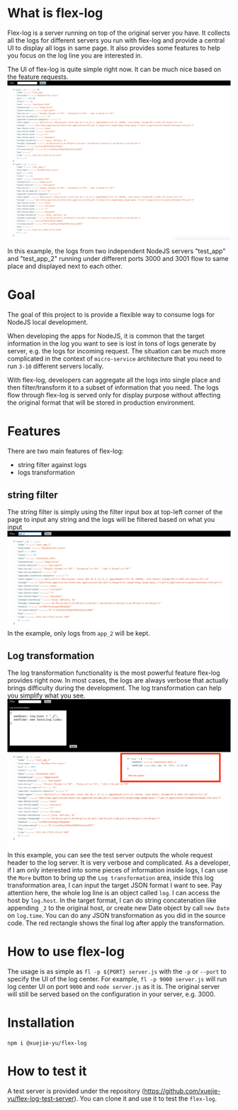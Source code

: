 # What is flex-log
Flex-log is a server running on top of the original server you have. It collects all the logs for different servers you run with flex-log and provide a central UI to display all logs in same page. It also provides some features to help you focus on the log line you are interested in.

The UI of flex-log is quite simple right now. It can be much nice based on the feature requests.
![ui](doc/ui.png)

In this example, the logs from two independent NodeJS servers "test_app" and "test_app_2" running under different ports 3000 and 3001 flow to same place and displayed next to each other.

# Goal
The goal of this project to is provide a flexible way to consume logs for NodeJS local development.

When developing the apps for NodeJS, it is common that the target information in the log you want to see is lost in tons of logs generate by server, e.g. the logs for incoming request. The situation can be much more complicated in the context of `micro-service` architecture that you need to run `3-10` different servers locally.

With flex-log, developers can aggregate all the logs into single place and then filter/transform it to a subset of information that you need. The logs flow through flex-log is served only for display purpose without affecting the original format that will be stored in production environment. 

# Features
There are two main features of flex-log:
- string filter against logs
- logs transformation
## string filter
The string filter is simply using the filter input box at top-left corner of the page to input any string and the logs will be filtered based on what you input
![string_filter](/doc/string_filter.png)
In the example, only logs from `app_2` will be kept.
## Log transformation
The log transformation functionality is the most powerful feature flex-log provides right now. In most cases, the logs are always verbose that actually brings difficulty during the development. The log transformation can help you simplify what you see.
![log_transformation](/doc/log_transformation.png)
In this example, you can see the test server outputs the whole request header to the log server. It is very verbose and complicated. As a developer, if I am only interested into some pieces of information inside logs, I can use the `More` button to bring up the `Log transformation` area, inside this log transformation area, I can input the target JSON format I want to see. Pay attention here, the whole log line is an object called `log`. I can access the host by `log.host`. In the target format, I can do string concatenation like appending `_2` to the original host, or create new Date object by call `new Date` on `log.time`. You can do any JSON transformation as you did in the source code. The red rectangle shows the final log after apply the transformation. 

# How to use flex-log
The usage is as simple as `fl -p ${PORT} server.js` with the `-p` or `--port` to specify the UI of the log center. For example, 
`fl -p 9000 server.js` will run log center UI on port `9000` and `node server.js` as it is. The original server will still be served based on the configuration in your server, e.g. 3000.

# Installation
`npm i @xuejie-yu/flex-log`

# How to test it
A test server is provided under the repository (https://github.com/xuejie-yu/flex-log-test-server). You can clone it and use it to test the `flex-log`.
